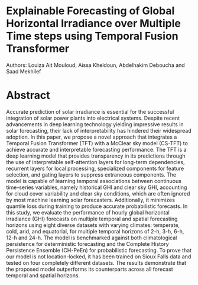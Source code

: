 # Explainable Forecasting of Global Horizontal Irradiance over Multiple Time steps using Temporal Fusion Transformer 
Authors: Louiza Ait Mouloud, Aissa Kheldoun, Abdelhakim Deboucha and Saad Mekhilef

# Abstract
Accurate prediction of solar irradiance is essential for the successful integration of solar power plants into electrical systems. Despite recent advancements in deep learning technology yielding impressive results in solar forecasting, their lack of interpretability has hindered their widespread adoption. In this paper, we propose a novel approach that integrates a Temporal Fusion Transformer (TFT) with a McClear sky model (CS-TFT) to achieve accurate and interpretable forecasting performance. The TFT is a deep learning model that provides transparency in its predictions through the use of interpretable self-attention layers for long-term dependencies, recurrent layers for local processing, specialized components for feature selection, and gating layers to suppress extraneous components. The model is capable of learning temporal associations between continuous time-series variables, namely historical GHI and clear sky GHI, accounting for cloud cover variability and clear sky conditions, which are often ignored by most machine learning solar forecasters. Additionally, it minimizes quantile loss during training to produce accurate probabilistic forecasts. In this study, we evaluate the performance of hourly global horizontal irradiance (GHI) forecasts on multiple temporal and spatial forecasting horizons using eight diverse datasets with varying climates: temperate, cold, arid, and equatorial, for multiple temporal horizons of 2-h, 3-h, 6-h, 12-h and 24-h. The model is benchmarked against both climatological persistence for deterministic forecasting and the Complete History Persistence Ensemble (CH-PeEn) for probabilistic forecasting. To prove that our model is not location-locked, it has been trained on Sioux Falls data and tested on four completely different datasets. The results demonstrate that the proposed model outperforms its counterparts across all forecast temporal and spatial horizons.
